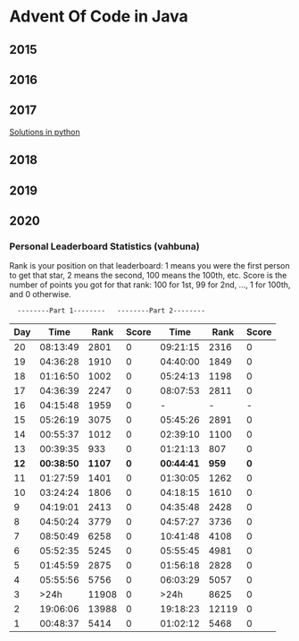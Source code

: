 # Advent Of Code in Java

## 2015
## 2016
## 2017
[Solutions in python](https://github.com/vahbuna/adventOfCode)
## 2018
## 2019
## 2020
### Personal Leaderboard Statistics (vahbuna) 
Rank is your position on that leaderboard: 1 means you were the first person to get that star, 2 means the second, 100 means the 100th, etc.
Score is the number of points you got for that rank: 100 for 1st, 99 for 2nd, ..., 1 for 100th, and 0 otherwise.

      --------Part 1--------   --------Part 2--------
Day|      Time|  Rank| Score|      Time|  Rank| Score
---|---|---|---|---|---|---
 20|  08:13:49|  2801|     0|  09:21:15|  2316|     0
 19|  04:36:28|  1910|     0|  04:40:00|  1849|     0
 18|  01:16:50|  1002|     0|  05:24:13|  1198|     0
 17|  04:36:39|  2247|     0|  08:07:53|  2811|     0
 16|  04:15:48|  1959|     0|         -|     -|     -
 15|  05:26:19|  3075|     0|  05:45:26|  2891|     0
 14|  00:55:37|  1012|     0|  02:39:10|  1100|     0
 13|  00:39:35|   933|     0|  01:21:13|   807|     0
 **12**|  **00:38:50**|  **1107**|     **0**|  **00:44:41**|   **959**|     **0**
 11|  01:27:59|  1401|     0|  01:30:05|  1262|     0
 10|  03:24:24|  1806|     0|  04:18:15|  1610|     0
  9|  04:19:01|  2413|     0|  04:35:48|  2428|     0
  8|  04:50:24|  3779|     0|  04:57:27|  3736|     0
  7|  08:50:49|  6258|     0|  10:41:48|  4108|     0
  6|  05:52:35|  5245|     0|  05:55:45|  4981|     0
  5|  01:45:59|  2875|     0|  01:56:18|  2828|     0
  4|  05:55:56|  5756|     0|  06:03:29|  5057|     0
  3|      >24h| 11908|     0|      >24h|  8625|     0
  2|  19:06:06| 13988|     0|  19:18:23| 12119|     0
  1|  00:48:37|  5414|     0|  01:02:12|  5468|     0
